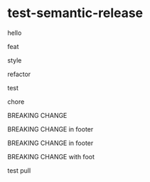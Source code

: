# test-semantic-release

hello

feat

style

refactor

test

chore

BREAKING CHANGE

BREAKING CHANGE in footer 

BREAKING CHANGE in footer
 

BREAKING CHANGE with foot

test pull
